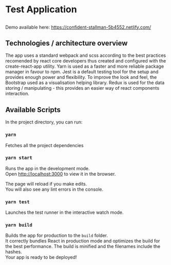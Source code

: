 # Test Application

##
Demo available here: https://confident-stallman-5b4552.netlify.com/

## Technologies / architecture overview
The app uses a standard webpack and scss according to the best practices 
recomended by react core developers thus created and configured with 
the create-react-app utility.
Yarn is used as a faster and more reliable package manager in favour to npm.
Jest is a default testing tool for the setup and provides enough power and flexibility.
To improve the look and feel, the Bootstrap used as a visualisation helping library.
Redux is used for the data storing / manipulating - this provides an easier way of react
components interaction.


## Available Scripts

In the project directory, you can run:

### `yarn`
Fetches all the project dependencies

### `yarn start`
Runs the app in the development mode.<br>
Open [http://localhost:3000](http://localhost:3000) to view it in the browser.

The page will reload if you make edits.<br>
You will also see any lint errors in the console.

### `yarn test`
Launches the test runner in the interactive watch mode.<br>


### `yarn build`
Builds the app for production to the `build` folder.<br>
It correctly bundles React in production mode and optimizes the build for the best performance.
The build is minified and the filenames include the hashes.<br>
Your app is ready to be deployed!


